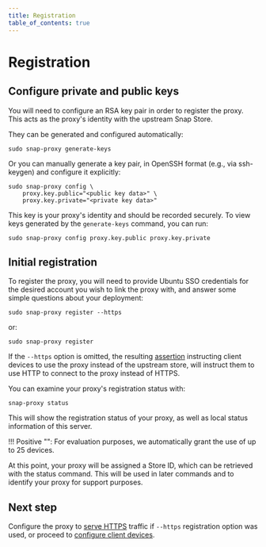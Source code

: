 ```yaml
---
title: Registration
table_of_contents: true
---
```


# Registration

## Configure private and public keys

You will need to configure an RSA key pair in order to register
the proxy. This acts as the proxy's identity with the upstream Snap Store.

They can be generated and configured automatically:

    sudo snap-proxy generate-keys

Or you can manually generate a key pair, in OpenSSH format (e.g., via
ssh-keygen) and configure it explicitly:

    sudo snap-proxy config \
        proxy.key.public="<public key data>" \
        proxy.key.private="<private key data>"

This key is your proxy's identity and should be
recorded securely. To view keys generated by the `generate-keys` command,
you can run:

    sudo snap-proxy config proxy.key.public proxy.key.private

## Initial registration

To register the proxy, you will need to provide Ubuntu SSO credentials
for the desired account you wish to link the proxy with, and answer
some simple questions about your deployment:

    sudo snap-proxy register --https

or:

    sudo snap-proxy register

If the `--https` option is omitted, the resulting [assertion](devices.md)
instructing client devices to use the proxy instead of the upstream store, will
instruct them to use HTTP to connect to the proxy instead of HTTPS.

You can examine your proxy's registration status with:

    snap-proxy status

This will show the registration status of your proxy, as well as local
status information of this server.

!!! Positive "":
    For evaluation purposes, we automatically grant the use of up to 25 devices.

At this point, your proxy will be assigned a Store ID, which can be retrieved
with the status command. This will be used in later commands and to
identify your proxy for support purposes.

## Next step

Configure the proxy to [serve HTTPS](https.md) traffic if `--https` registration
option was used, or proceed to [configure client devices](devices.md).
